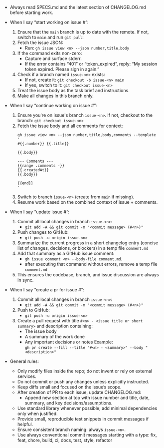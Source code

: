 - Always read SPECS.md and the latest section of CHANGELOG.md before starting work.

- When I say “start working on issue #<n>”:
    1) Ensure that the `main` branch is up to date with the remote. If not, switch to `main` and run `git pull`:
    2) Fetch the issue JSON:
       - Run: `gh issue view <n> --json number,title,body`
    3) If the command exits non-zero:
       - Capture and surface stderr.
       - If the error contains “401” or “token_expired”, reply: “My session token expired. Please sign in again.”
    4) Check if a branch named `issue-<n>` exists:
       - If not, create it: `git checkout -b issue-<n> main`
       - If yes, switch to it: `git checkout issue-<n>`
    5) Treat the issue body as the task brief and instructions.
    6) Make all changes in this branch only.

- When I say “continue working on issue #<n>”:
    1) Ensure you're on issue's branch `issue-<n>`. If not, checkout to the branch: `git checkout issue-<n>`
    2) Fetch the issue body and all comments for context:
       ```
       gh issue view <n> --json number,title,body,comments --template '
       #{{.number}} {{.title}}

       {{.body}}

       --- Comments ---
       {{range .comments -}}
       {{.createdAt}}  
       {{.body}}

       {{end}}
       '
       ```
    3) Switch to branch `issue-<n>` (create from `main` if missing).
    4) Resume work based on the combined context of issue + comments.

- When I say “update issue #<n>”:
    1) Commit all local changes in branch `issue-<n>`:
       - `git add -A && git commit -m "<commit message> (#<n>)"`
    2) Push changes to GitHub:
       - `git push -u origin issue-<n>`
    3) Summarize the current progress in a short changelog entry (concise list of changes, decisions, or blockers) in a temp file `comment.md`
    4) Add that summary as a GitHub issue comment:
       - `gh issue comment <n> --body-file comment.md`.
       - after executing that command without errors, remove a temp file `comment.md`
    5) This ensures the codebase, branch, and issue discussion are always in sync.

- When I say “create a pr for issue #<n>”:
    1) Commit all local changes in branch `issue-<n>`:
       - `git add -A && git commit -m "<commit message> (#<n>)"`
    2) Push to GitHub:
       - `git push -u origin issue-<n>`
    3) Create a pull request with title `#<n> - <issue title or short summary>` and description containing:
       - The issue body
       - A summary of the work done
       - Any important decisions or notes
       Example:  
       `gh pr create --fill --title "#<n> - <summary>" --body "<description>"`

- General rules:
   - Only modify files inside the repo; do not invent or rely on external services.
   - Do not commit or push any changes unless explicitly instructed. 
   - Keep diffs small and focused on the issue’s scope.
   - After creation of PR to each issue, update CHANGELOG.md:
      - Append new section at top with issue number and title, date, summary, and key decisions/assumptions.
   - Use standard library whenever possible; add minimal dependencies only when justified.
   - Provide small, reproducible test snippets in commit messages if helpful.
   - Ensure consistent branch naming: always `issue-<n>`.
   - Use always conventional commit messages starting with a type: fix, feat, chore, build, ci, docs, test, style, refactor
